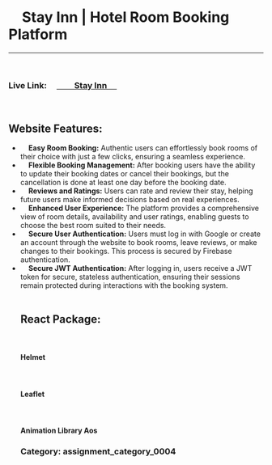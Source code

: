 <h1>
    Stay Inn | Hotel Room Booking Platform
</h1>
<hr><br>
<h3> Live Link:
    <a href="https://stayinn-3d14d.web.app/">
        Stay Inn
    </a>
</h3><br>

<h2>Website Features:</h2>

<ul style="text-align:left">
<li>
    <span style="font-weight:bold">Easy Room Booking:</span> Authentic users can effortlessly book rooms of their choice with just a few clicks, ensuring a seamless experience.
</li>

<li>
    <span style="font-weight:bold">Flexible Booking Management:</span> After booking users have the ability to update their booking dates or cancel their bookings, but the cancellation is done at least one day before the booking date.
</li>

<li>
    <span style="font-weight:bold">Reviews and Ratings:</span> Users can rate and review their stay, helping future users make informed decisions based on real experiences.
</li>

<li>
    <span style="font-weight:bold">Enhanced User Experience:</span> The platform provides a comprehensive view of room details, availability and user ratings, enabling guests to choose the best room suited to their needs.
</li>

<li>
    <span style="font-weight:bold">Secure User Authentication:</span> Users must log in with Google or create an account through the website to book rooms, leave reviews, or make changes to their bookings. This process is secured by Firebase authentication.
</li>

<li>
    <span style="font-weight:bold">Secure JWT Authentication:</span> After logging in, users receive a JWT token for secure, stateless authentication, ensuring their sessions remain protected during interactions with the booking system.
</li>

<br>
<h2>React Package:</h2>
<div>
    <h4>Helmet</h4>
    <h4>Leaflet</h4>
    <h4>Animation Library Aos</h4>

</div>

<h3>Category: assignment_category_0004</h3>
